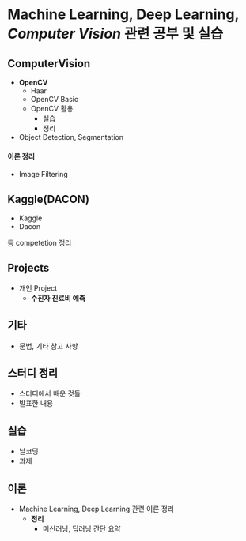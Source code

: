 # Machine Learning, Deep Learning, ***Computer Vision*** 관련 공부 및 실습

## ComputerVision
- **OpenCV**
  - Haar
  - OpenCV Basic
  - OpenCV 활용
    - 실습
    - 정리
- Object Detection, Segmentation

#### 이론 정리
  - Image Filtering

## Kaggle(DACON)
- Kaggle
- Dacon

등 competetion 정리

## Projects
- 개인 Project
  - **수진자 진료비 예측**

## 기타
- 문법, 기타 참고 사항

## 스터디 정리
- 스터디에서 배운 것들
- 발표한 내용

## 실습
- 날코딩
- 과제

## 이론
- Machine Learning, Deep Learning 관련 이론 정리
  - **정리**
    - 머신러닝, 딥러닝 간단 요약
